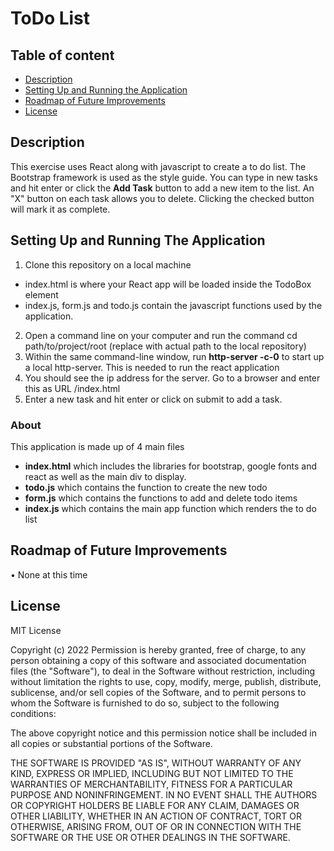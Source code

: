 # ToDo List

## Table of content

- [Description](#description)
- [Setting Up and Running the Application](#setting)
- [Roadmap of Future Improvements](#roadmap)
- [License](#license)

## Description
This exercise uses React along with javascript to create a to do list.  The Bootstrap framework is used as the style guide. You can type in new tasks and hit enter or click the <b>Add Task</b> button to add a new item to the list.  An "X" button on each task allows you to delete.  Clicking the checked button will mark it as complete.

## Setting Up and Running The Application
1) Clone this repository on a local machine
  - index.html is where your React app will be loaded inside the TodoBox element
  - index.js, form.js and todo.js contain the javascript functions used by the application.
2) Open a command line on your computer and run the command cd path/to/project/root (replace with actual path to the local repository)
3) Within the same command-line window, run <b>http-server -c-0</b> to start up a local http-server.   This is needed to run the react application
4) You should see the ip address for the server.  Go to a browser and enter this as URL <ip-address>/index.html
5) Enter a new task and hit enter or click on submit to add a task.

### About
This application is made up of 4 main files
  - <b>index.html</b> which includes the libraries for bootstrap,  google fonts and react as well as the main div to display.
  - <b>todo.js</b> which contains the function to create the new todo
  - <b>form.js</b> which contains the functions to add and delete todo items
  - <b>index.js</b> which contains the main app function which renders the to do list
 
## Roadmap of Future Improvements
•	None at this time

## License

MIT License

Copyright (c) 2022
Permission is hereby granted, free of charge, to any person obtaining a copy of this software and associated documentation files (the "Software"), to deal in the Software without restriction, including without limitation the rights to use, copy, modify, merge, publish, distribute, sublicense, and/or sell copies of the Software, and to permit persons to whom the Software is furnished to do so, subject to the following conditions:

The above copyright notice and this permission notice shall be included in all copies or substantial portions of the Software.

THE SOFTWARE IS PROVIDED "AS IS", WITHOUT WARRANTY OF ANY KIND, EXPRESS OR IMPLIED, INCLUDING BUT NOT LIMITED TO THE WARRANTIES OF MERCHANTABILITY, FITNESS FOR A PARTICULAR PURPOSE AND NONINFRINGEMENT. IN NO EVENT SHALL THE AUTHORS OR COPYRIGHT HOLDERS BE LIABLE FOR ANY CLAIM, DAMAGES OR OTHER LIABILITY, WHETHER IN AN ACTION OF CONTRACT, TORT OR OTHERWISE, ARISING FROM, OUT OF OR IN CONNECTION WITH THE SOFTWARE OR THE USE OR OTHER DEALINGS IN THE SOFTWARE.
